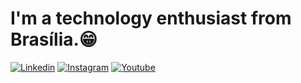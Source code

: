 <H1>I'm a technology enthusiast from Brasília.😁 </H1>

[![Linkedin](https://img.shields.io/badge/LinkedIn-0077B5?style=for-the-badge&logo=linkedin&logoColor=white)](https://www.linkedin.com/in/caio-)
[![Instagram](https://img.shields.io/badge/Instagram-E4405F?style=for-the-badge&logo=instagram&logoColor=white)](https://www.instagram.com/caiokevennn/)
[![Youtube](https://img.shields.io/badge/YouTube-FF0000?style=for-the-badge&logo=youtube&logoColor=white)](https://www.youtube.com/@caiokevennn)

